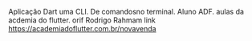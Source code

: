 Aplicação Dart uma CLI. De comandosno terminal. Aluno ADF. 
aulas da acdemia do flutter. orif Rodrigo Rahmam
link https://academiadoflutter.com.br/novavenda
